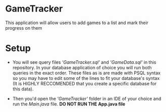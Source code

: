 # GameTracker
This application will allow users to add games to a list and mark their progress on them

# Setup
- You will see query files *'GameTracker.sql'* and *'GameData.sql'* in this repository. In your database application of choice you will run both queries in the exact order. These files as is are made with PSQL syntax so you may have to edit some of the lines to fit your database's syntax (It is HIGHLY RECCOMENDED that you create a specific database for this data).

- Then you'd open the *'GameTracker'* folder in an IDE of your choice and run the *Main.java* file. **DO NOT RUN THE App.java file**
